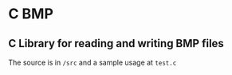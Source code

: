 # C BMP
## C Library for reading and writing BMP files

The source is in `/src` and a sample usage at `test.c`